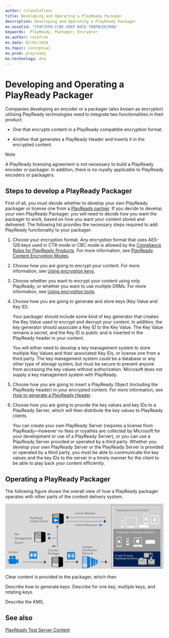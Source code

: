```yaml
---
author: rolandlefranc
title: Developing and Operating a PlayReady Packager
description: Developing and Operating a PlayReady Packager
ms.assetid: "CFAF35FD-CCBE-49EF-B4CE-708FBCDE298A"
keywords:  PlayReady, Packager, Encryptor
ms.author: rolefran
ms.date: 02/01/2018
ms.topic: conceptual
ms.prod: playready
ms.technology: drm
---
```



# Developing and Operating a PlayReady Packager

Companies developing an encoder or a packager (also known as encryptor) utilizing PlayReady technologies need to integrate two functionalities in their product:

* One that encrypts content in a PlayReady compatible encryption format.

* Another that generates a PlayReady Header and inserts it in the encrypted content.

>[!NOTE]
>A PlayReady licensing agreement is not necessary to build a PlayReady encoder or packager. In addition, there is no royalty applicable to PlayReady encoders or packagers.

## Steps to develop a PlayReady Packager

First of all, you must decide whether to develop your own PlayReady packager or license one from a [PlayReady partner](https://www.microsoft.com/playready/partners/). If you decide to develop your own PlayReady Packager, you will need to decide how you want the packager to work, based on how you want your content stored and delivered. The following list provides the necessary steps required to add PlayReady functionality to your packager.

1. Choose your encryption format. Any encryption format that uses AES-128 keys used in CTR mode or CBC mode is allowed by the [Compliance Rules for PlayReady Products](https://www.microsoft.com/playready/licensing/compliance/). For more information, see [PlayReady Content Encryption Modes](content-encryption-modes.md).

2. Choose how you are going to encrypt your content. For more information, see [Using encryption keys](content-encryption-and-delivery.md#using-encryption-keys).

3. Choose whether you want to encrypt your content using only PlayReady, or whether you want to use multiple DRMs. For more information, see [Using encryption tools](content-encryption-and-delivery.md#using-encryption-tools).

4. Choose how you are going to generate and store keys (Key Value and Key ID). 

   Your packager should include some kind of key generator that creates the Key Value used to encrypt and decrypt your content. In addition, the key generator should associate a Key ID to the Key Value. The Key Value remains a secret, and the Key ID is public and is inserted in the PlayReady header in your content.

   You will either need to develop a key management system to store multiple Key Values and their associated Key IDs, or license one from a third party. The key management system could be a database or any other type of storage system, but must be secure to prevent anyone from accessing the key values without authorization. Microsoft does not supply a key management system with PlayReady.

5. Choose how you are going to insert a PlayReady Object (including the PlayReady header) in your encrypted content. For more information, see [How to generate a PlayReady Header](how-to-generate-playready-header.md).

6. Choose how you are going to provide the key values and key IDs to a PlayReady Server, which will then distribute the key values to PlayReady clients. 

    You can create your own PlayReady Server (requires a license from PlayReady&mdash;however no fees or royalties are collected by Microsoft for your development or use of a PlayReady Server), or you can use a PlayReady Server provided or operated by a third party. Whether you develop your own PlayReady Server or the PlayReady Server is provided or operated by a third party, you must be able to communicate the key values and the key IDs to the server in a timely manner for the client to be able to play back your content efficiently.


## Operating a PlayReady Packager

The following figure shows the overall view of how a PlayReady packager operates with other parts of the content delivery system.

![PlayReady Packager Operation](../images/packager_operation.png)

Clear content is provided to the packager, which then 

Describe how to generate keys. Describe for one key, multiple keys, and rotating keys.

Describe the KMS.


## See also
[PlayReady Test Server Content](http://test.playready.microsoft.com/)
